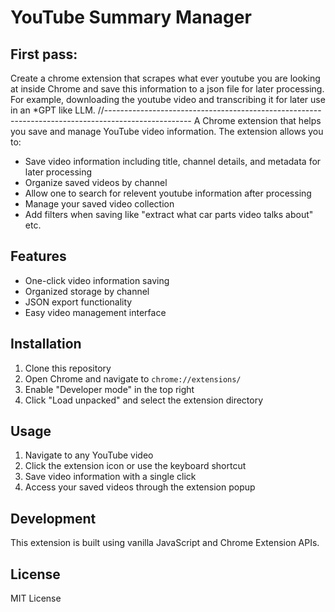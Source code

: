 # YouTube Summary Manager

## First pass:
Create a chrome extension that scrapes what ever youtube you are looking at inside Chrome and save
this information to a json file for later processing.
For example, downloading the youtube video and transcribing it for later use in an *GPT like LLM.
//---------------------------------------------------------------------------------------------------
A Chrome extension that helps you save and manage YouTube video information. The extension allows you to:
- Save video information including title, channel details, and metadata for later processing
- Organize saved videos by channel
- Allow one to search for relevent youtube information after processing
- Manage your saved video collection
- Add filters when saving like "extract what car parts video talks about" etc.

## Features
- One-click video information saving
- Organized storage by channel
- JSON export functionality
- Easy video management interface

## Installation
1. Clone this repository
2. Open Chrome and navigate to `chrome://extensions/`
3. Enable "Developer mode" in the top right
4. Click "Load unpacked" and select the extension directory

## Usage
1. Navigate to any YouTube video
2. Click the extension icon or use the keyboard shortcut
3. Save video information with a single click
4. Access your saved videos through the extension popup

## Development
This extension is built using vanilla JavaScript and Chrome Extension APIs.

## License
MIT License 
